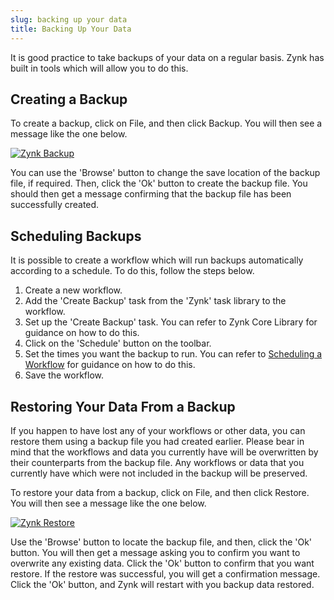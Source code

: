 ```yaml
---
slug: backing up your data
title: Backing Up Your Data
---
```

It is good practice to take backups of your data on a regular basis. Zynk has built in tools which will allow you to do this.

## Creating a Backup
To create a backup, click on File, and then click Backup. You will then see a message like the one below.

[![Zynk Backup](http://www.zynk.com/images/v2/zynk_backup1.png)](http://www.zynk.com/images/v2/zynk_backup1.png)

You can use the 'Browse' button to change the save location of the backup file, if required. Then, click the 'Ok' button to create the backup file. You should then get a message confirming that the backup file has been successfully created.

## Scheduling Backups
It is possible to create a workflow which will run backups automatically according to a schedule. To do this, follow the steps below.

1. Create a new workflow.
2. Add the 'Create Backup' task from the 'Zynk' task library to the workflow.
3. Set up the 'Create Backup' task. You can refer to Zynk Core Library for guidance on how to do this.
4. Click on the 'Schedule' button on the toolbar.
5. Set the times you want the backup to run. You can refer to [Scheduling a Workflow](scheduling-a-workflow) for guidance on how to do this.
6. Save the workflow.

## Restoring Your Data From a Backup
If you happen to have lost any of your workflows or other data, you can restore them using a backup file you had created earlier. Please bear in mind that the workflows and data you currently have will be overwritten by their counterparts from the backup file. Any workflows or data that you currently have which were not included in the backup will be preserved.

To restore your data from a backup, click on File, and then click Restore. You will then see a message like the one below.

[![Zynk Restore](http://www.zynk.com/images/v2/zynk_restore_1.png)](http://www.zynk.com/images/v2/zynk_restore_1.png)

Use the 'Browse' button to locate the backup file, and then, click the 'Ok' button. You will then get a message asking you to confirm you want to overwrite any existing data. Click the 'Ok' button to confirm that you want restore. If the restore was successful, you will get a confirmation message. Click the 'Ok' button, and Zynk will restart with you backup data restored.